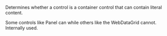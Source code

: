 ﻿Determines whether a control is a container control that can contain literal content. 

Some controls like Panel can while others like the WebDataGrid cannot. Internally used.